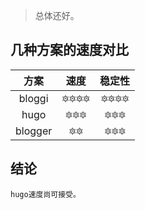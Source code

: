 
<!--more-->

> 总体还好。

## 几种方案的速度对比

|  方案   |                             速度                             |                            稳定性                            |
| :-----: | :----------------------------------------------------------: | :----------------------------------------------------------: |
| bloggi  | :six_pointed_star::six_pointed_star::six_pointed_star::six_pointed_star: | :six_pointed_star::six_pointed_star::six_pointed_star::six_pointed_star: |
|  hugo   |    :six_pointed_star::six_pointed_star::six_pointed_star:    |    :six_pointed_star::six_pointed_star::six_pointed_star:    |
| blogger |             :six_pointed_star::six_pointed_star:             |    :six_pointed_star::six_pointed_star::six_pointed_star:    |



## 结论

`hugo速度尚可接受。`

